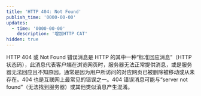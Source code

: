 ```yaml
---
title: 'HTTP 404: Not Found'
publish_time: '0000-00-00'
updates:
  - time: '0000-00-00'
    description: '增加HTTP CAT'
hidden: true
---
```


HTTP 404 或 Not Found 错误消息是 HTTP 的其中一种“标准回应消息”（HTTP 状态码），此消息代表客户端在浏览网页时，服务器无法正常提供消息，或是服务器无法回应且不知原因。通常是因为用户所访问的对应网页已被删除被移动或从未存在。404 也是互联网上最常见的错误之一。404 错误消息可能与“server not found”（无法找到服务器）或其他类似消息产生混淆。
